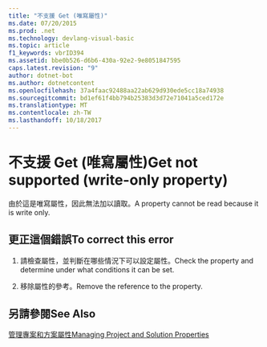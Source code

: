 ```yaml
---
title: "不支援 Get (唯寫屬性)"
ms.date: 07/20/2015
ms.prod: .net
ms.technology: devlang-visual-basic
ms.topic: article
f1_keywords: vbrID394
ms.assetid: bbe0b526-d6b6-430a-92e2-9e8051847595
caps.latest.revision: "9"
author: dotnet-bot
ms.author: dotnetcontent
ms.openlocfilehash: 37a4faac92488aa22ab629d930ede5cc18a74938
ms.sourcegitcommit: bd1ef61f4bb794b25383d3d72e71041a5ced172e
ms.translationtype: MT
ms.contentlocale: zh-TW
ms.lasthandoff: 10/18/2017
---
```

# <a name="get-not-supported-write-only-property"></a><span data-ttu-id="2c2c8-102">不支援 Get (唯寫屬性)</span><span class="sxs-lookup"><span data-stu-id="2c2c8-102">Get not supported (write-only property)</span></span>
<span data-ttu-id="2c2c8-103">由於這是唯寫屬性，因此無法加以讀取。</span><span class="sxs-lookup"><span data-stu-id="2c2c8-103">A property cannot be read because it is write only.</span></span>  
  
## <a name="to-correct-this-error"></a><span data-ttu-id="2c2c8-104">更正這個錯誤</span><span class="sxs-lookup"><span data-stu-id="2c2c8-104">To correct this error</span></span>  
  
1.  <span data-ttu-id="2c2c8-105">請檢查屬性，並判斷在哪些情況下可以設定屬性。</span><span class="sxs-lookup"><span data-stu-id="2c2c8-105">Check the property and determine under what conditions it can be set.</span></span>  
  
2.  <span data-ttu-id="2c2c8-106">移除屬性的參考。</span><span class="sxs-lookup"><span data-stu-id="2c2c8-106">Remove the reference to the property.</span></span>  
  
## <a name="see-also"></a><span data-ttu-id="2c2c8-107">另請參閱</span><span class="sxs-lookup"><span data-stu-id="2c2c8-107">See Also</span></span>  
 [<span data-ttu-id="2c2c8-108">管理專案和方案屬性</span><span class="sxs-lookup"><span data-stu-id="2c2c8-108">Managing Project and Solution Properties</span></span>](/visualstudio/ide/managing-project-and-solution-properties)
